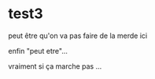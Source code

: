 # test3
peut être qu'on va pas faire de la merde ici

enfin "peut etre"...

vraiment si ça marche pas ...
